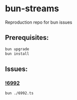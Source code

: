 # bun-streams

Reproduction repo for bun issues

## Prerequisites:

```sh
bun upgrade
bun install
```

## Issues:

### [!6992](https://github.com/oven-sh/bun/issues/6992)

```sh
bun ./6992.ts
```
